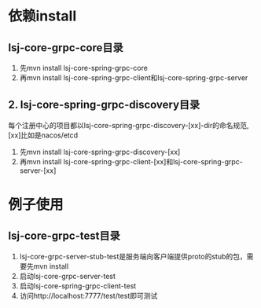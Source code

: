 # 依赖install
## lsj-core-grpc-core目录
   1. 先mvn install lsj-core-spring-grpc-core
   2. 再mvn install lsj-core-spring-grpc-client和lsj-core-spring-grpc-server
## 2. lsj-core-spring-grpc-discovery目录
   每个注册中心的项目都以lsj-core-spring-grpc-discovery-[xx]-dir的命名规范,[xx]比如是nacos/etcd
   1. 先mvn install lsj-core-spring-grpc-discovery-[xx]
   2. 再mvn install lsj-core-spring-grpc-client-[xx]和lsj-core-spring-grpc-server-[xx]

# 例子使用
## lsj-core-grpc-test目录
   1. lsj-core-grpc-server-stub-test是服务端向客户端提供proto的stub的包，需要先mvn install
   2. 启动lsj-core-grpc-server-test
   3. 启动lsj-core-spring-grpc-client-test
   4. 访问http://localhost:7777/test/test即可测试

